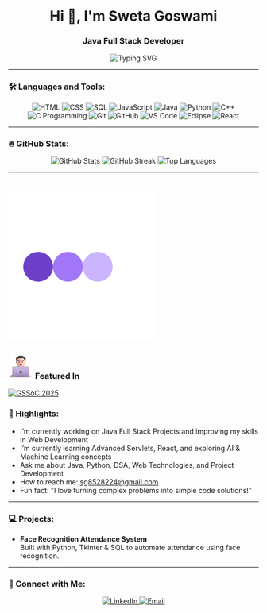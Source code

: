 

<!--
**swetagoswami819/swetagoswami819** is a ✨ _special_ ✨ repository because its `README.md` (this file) appears on your GitHub profile.

Here are some ideas to get you started:

- 🔭 I’m currently working on ...
- 🌱 I’m currently learning ...
- 👯 I’m looking to collaborate on ...
- 🤔 I’m looking for help with ...
- 💬 Ask me about ...
- 📫 How to reach me: ...
- 😄 Pronouns: ...
- ⚡ Fun fact: ...
-->

<h1 align="center">Hi 👋, I'm Sweta Goswami</h1>
<h3 align="center">Java Full Stack Developer</h3>

<p align="center">
  <img src="https://readme-typing-svg.herokuapp.com?font=Fira+Code&weight=500&size=24&pause=1000&color=F75C7E&center=true&vCenter=true&width=435&lines=Java+Full+Stack+Developer;Python+Enthusiast;Open-Source+Contributor;Always+Learning" alt="Typing SVG" />
</p>

---
### 🛠️ Languages and Tools:
<p align="center">
  <img src="https://img.icons8.com/color/48/000000/html-5.png" alt="HTML" />
  <img src="https://img.icons8.com/color/48/000000/css3.png" alt="CSS" />
  <img src="https://img.icons8.com/color/48/000000/sql.png" alt="SQL" />
  <img src="https://img.icons8.com/color/48/000000/javascript.png" alt="JavaScript" />
  <img src="https://img.icons8.com/color/48/000000/java-coffee-cup-logo.png" alt="Java" />
  <img src="https://img.icons8.com/color/48/000000/python.png" alt="Python" />
  <img src="https://img.icons8.com/color/48/000000/c-plus-plus-logo.png" alt="C++" />
  <img src="https://img.icons8.com/color/48/000000/c-programming.png" alt="C Programming" />
  <img src="https://img.icons8.com/color/48/000000/git.png" alt="Git" />
  <img src="https://img.icons8.com/color/48/000000/github.png" alt="GitHub" />
  <img src="https://img.icons8.com/color/48/000000/visual-studio-code-2019.png" alt="VS Code" />
  <img src="https://img.icons8.com/color/48/000000/eclipse--v1.png" alt="Eclipse" />
  <img src="https://img.icons8.com/color/48/000000/react-native.png" alt="React" />
</p>



---

### 🔥 GitHub Stats:
<p align="center">
  <img src="https://github-readme-stats.vercel.app/api?username=swetagoswami819&show_icons=true&theme=radical" alt="GitHub Stats" />
  <img src="https://github-readme-streak-stats.herokuapp.com/?user=swetagoswami819&theme=radical" alt="GitHub Streak" />
  <img src="https://github-readme-stats.vercel.app/api/top-langs/?username=swetagoswami819&layout=compact&theme=radical" alt="Top Languages" />
</p>

---

###

<br clear="both">

<img src="https://github.com/swetagoswami819/swetagoswami819/blob/output/snake.svg" alt="Snake animation" />

<h3> <img src="https://raw.githubusercontent.com/Tarikul-Islam-Anik/tarikul-islam-anik/main/assets/images/Man%20Technologist%20Light%20Skin%20Tone.png" width="50px"> Featured In</h3>
<tr>
<td align="centre">
<a href="https://gssoc.girlscript.tech/"><img src="https://miro.medium.com/v2/resize:fit:560/0*loJWZJrLBa-0R_gH" width="180px" alt="GSSoC 2025"></a><br>
</td>
</tr>

### 🌟 Highlights:
- I’m currently working on Java Full Stack Projects and improving my skills in Web Development
- I’m currently learning Advanced Servlets, React, and exploring AI & Machine Learning concepts
- Ask me about Java, Python, DSA, Web Technologies, and Project Development
- How to reach me: sg8528224@gmail.com
- Fun fact: "I love turning complex problems into simple code solutions!"

---

### 💻 Projects:
- **Face Recognition Attendance System**  
  Built with Python, Tkinter & SQL to automate attendance using face recognition.

---

### 🤝 Connect with Me:
<p align="center">
  <a href="https://www.linkedin.com/in/sweta-goswami-881b832a6/" target="_blank">
    <img src="https://img.icons8.com/color/48/000000/linkedin.png" alt="LinkedIn" />
  </a>
  <a href="mailto:sg8528224@gmail.com" target="_blank">
    <img src="https://img.icons8.com/color/48/000000/gmail.png" alt="Email" />
  </a>
</p>
